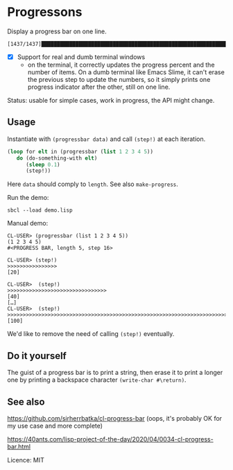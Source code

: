 # Progressons

Display a progress bar on one line.

    [1437/1437]██████████████████████████████████████████████████████████████████████████[100%]


- [X] Support for real and dumb terminal windows
  - on the terminal, it correctly updates the progress percent and the number of items. On a dumb terminal like Emacs Slime, it can't erase the previous step to update the numbers, so it simply prints one progress indicator after the other, still on one line.

Status: usable for simple cases, work in progress, the API might change.


## Usage

Instantiate with `(progressbar data)` and call `(step!)` at each iteration.

~~~lisp
(loop for elt in (progressbar (list 1 2 3 4 5))
   do (do-something-with elt)
      (sleep 0.1)
      (step!))
~~~

Here `data` should comply to `length`. See also `make-progress`.

Run the demo:

    sbcl --load demo.lisp

Manual demo:

```
CL-USER> (progressbar (list 1 2 3 4 5))
(1 2 3 4 5)
#<PROGRESS BAR, length 5, step 16>

CL-USER> (step!)
>>>>>>>>>>>>>>>>                                                                [20]

CL-USER>  (step!)
>>>>>>>>>>>>>>>>>>>>>>>>>>>>>>>>                                                [40]
[…]
CL-USER>  (step!)
>>>>>>>>>>>>>>>>>>>>>>>>>>>>>>>>>>>>>>>>>>>>>>>>>>>>>>>>>>>>>>>>>>>>>>>>>>>>>>>>[100]
```

We'd like to remove the need of calling `(step!)` eventually.


## Do it yourself

The guist of a progress bar is to print a string, then erase it to
print a longer one by printing a backspace character `(write-char #\return)`.

## See also

https://github.com/sirherrbatka/cl-progress-bar (oops, it's probably OK for my use case and more complete)

https://40ants.com/lisp-project-of-the-day/2020/04/0034-cl-progress-bar.html

Licence: MIT
